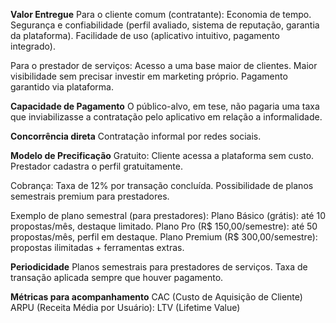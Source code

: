 **Valor Entregue**
Para o cliente comum (contratante):
Economia de tempo.
Segurança e confiabilidade (perfil avaliado, sistema de reputação, garantia da plataforma).
Facilidade de uso (aplicativo intuitivo, pagamento integrado).

Para o prestador de serviços:
Acesso a uma base maior de clientes.
Maior visibilidade sem precisar investir em marketing próprio.
Pagamento garantido via plataforma.

**Capacidade de Pagamento**
O público-alvo, em tese, não pagaria uma taxa que inviabilizasse a contratação pelo aplicativo em relação a informalidade.

**Concorrência direta**
Contratação informal por redes sociais.

**Modelo de Precificação**
Gratuito:
Cliente acessa a plataforma sem custo.
Prestador cadastra o perfil gratuitamente.

Cobrança:
Taxa de 12% por transação concluída.
Possibilidade de planos semestrais premium para prestadores.

Exemplo de plano semestral (para prestadores):
Plano Básico (grátis): até 10 propostas/mês, destaque limitado.
Plano Pro (R$ 150,00/semestre): até 50 propostas/mês, perfil em destaque.
Plano Premium (R$ 300,00/semestre): propostas ilimitadas + ferramentas extras.

**Periodicidade**
Planos semestrais para prestadores de serviços.
Taxa de transação aplicada sempre que houver pagamento.

**Métricas para acompanhamento**
CAC (Custo de Aquisição de Cliente)
ARPU (Receita Média por Usuário):
LTV (Lifetime Value)
